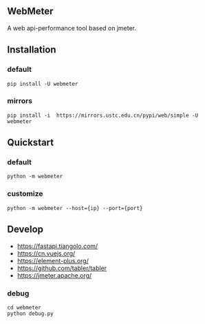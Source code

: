 ## WebMeter

A web api-performance tool based on jmeter.

## Installation

### default

```shell
pip install -U webmeter
```

### mirrors

```shell
pip install -i  https://mirrors.ustc.edu.cn/pypi/web/simple -U webmeter
```

## Quickstart

### default

```shell
python -m webmeter
```

### customize

```shell
python -m webmeter --host={ip} --port={port}
```

## Develop

* https://fastapi.tiangolo.com/
* https://cn.vuejs.org/
* https://element-plus.org/
* https://github.com/tabler/tabler
* https://jmeter.apache.org/

### debug

```shell
cd webmeter
python debug.py
```
